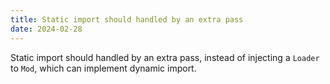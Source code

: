 ```yaml
---
title: Static import should handled by an extra pass
date: 2024-02-28
---
```


Static import should handled by an extra pass,
instead of injecting a `Loader` to `Mod`,
which can implement dynamic import.
